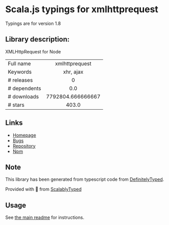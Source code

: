 
# Scala.js typings for xmlhttprequest

Typings are for version 1.8

## Library description:
XMLHttpRequest for Node

|                    |                 |
| ------------------ | :-------------: |
| Full name          | xmlhttprequest |
| Keywords           | xhr, ajax |
| # releases         | 0 |
| # dependents       | 0.0 |
| # downloads        | 7792804.666666667 |
| # stars            | 403.0 |

## Links
- [Homepage](https://github.com/driverdan/node-XMLHttpRequest)
- [Bugs](http://github.com/driverdan/node-XMLHttpRequest/issues)
- [Repository](https://github.com/driverdan/node-XMLHttpRequest)
- [Npm](https://www.npmjs.com/package/xmlhttprequest)
    


## Note
This library has been generated from typescript code from [DefinitelyTyped](https://definitelytyped.org).

Provided with :purple_heart: from [ScalablyTyped](https://github.com/oyvindberg/ScalablyTyped)

## Usage
See [the main readme](../../readme.md) for instructions.


